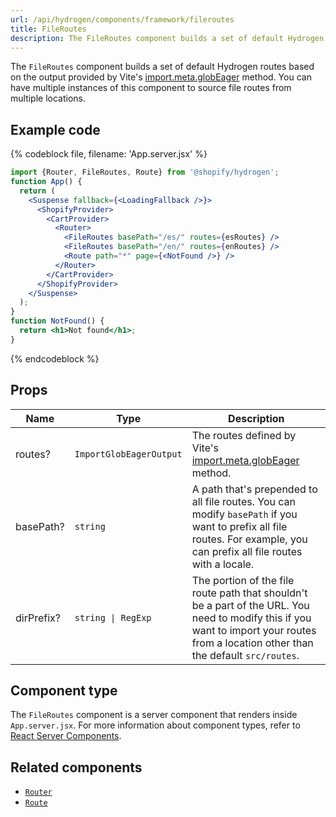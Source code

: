 ```yaml
---
url: /api/hydrogen/components/framework/fileroutes
title: FileRoutes
description: The FileRoutes component builds a set of default Hydrogen routes based on the output provided by Vite's import.meta.globEager method.
---
```


The `FileRoutes` component builds a set of default Hydrogen routes based on the output provided by Vite's [import.meta.globEager](https://vitejs.dev/guide/features.html#glob-import) method. You can have multiple instances of this component to source file routes from multiple locations.

## Example code

{% codeblock file, filename: 'App.server.jsx' %}

```jsx
import {Router, FileRoutes, Route} from '@shopify/hydrogen';
function App() {
  return (
    <Suspense fallback={<LoadingFallback />}>
      <ShopifyProvider>
        <CartProvider>
          <Router>
            <FileRoutes basePath="/es/" routes={esRoutes} />
            <FileRoutes basePath="/en/" routes={enRoutes} />
            <Route path="*" page={<NotFound />} />
          </Router>
        </CartProvider>
      </ShopifyProvider>
    </Suspense>
  );
}
function NotFound() {
  return <h1>Not found</h1>;
}
```

{% endcodeblock %}

## Props

| Name       | Type                               | Description                                                                                                                                                                            |
| ---------- | ---------------------------------- | -------------------------------------------------------------------------------------------------------------------------------------------------------------------------------------- |
| routes?    | <code>ImportGlobEagerOutput</code> | The routes defined by Vite's [import.meta.globEager](https://vitejs.dev/guide/features.html#glob-import) method.                                                                       |
| basePath?  | <code>string</code>                | A path that's prepended to all file routes. You can modify `basePath` if you want to prefix all file routes. For example, you can prefix all file routes with a locale.                |
| dirPrefix? | <code>string &#124; RegExp</code>  | The portion of the file route path that shouldn't be a part of the URL. You need to modify this if you want to import your routes from a location other than the default `src/routes`. |

## Component type

The `FileRoutes` component is a server component that renders inside `App.server.jsx`. For more information about component types, refer to [React Server Components](/custom-storefronts/hydrogen/framework/react-server-components).

## Related components

- [`Router`](/api/hydrogen/components/framework/router)
- [`Route`](/api/hydrogen/components/framework/route)
